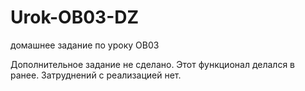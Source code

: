 # Urok-OB03-DZ
 домашнее задание по уроку OB03

Дополнительное задание не сделано.
Этот функционал делался в ранее. Затруднений с реализацией нет.